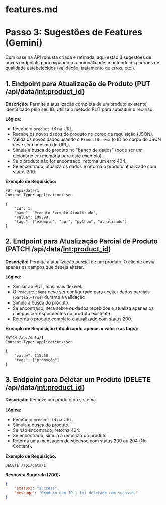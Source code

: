 # features.md
# Passo 3: Sugestões de Features (Gemini)

Com base na API robusta criada e refinada, aqui estão 3 sugestões de novos endpoints para expandir a funcionalidade, mantendo os padrões de qualidade estabelecidos (validação, tratamento de erros, etc.).

## 1. Endpoint para Atualização de Produto (PUT /api/data/<int:product_id>)

**Descrição:** Permite a atualização completa de um produto existente, identificado pelo seu ID. Utiliza o método PUT para substituir o recurso.

**Lógica:**
- Recebe o `product_id` na URL.
- Recebe os novos dados do produto no corpo da requisição (JSON).
- Valida os novos dados usando o `ProductSchema` (o ID no corpo do JSON deve ser o mesmo do URL).
- Simula a busca do produto no "banco de dados" (pode ser um dicionário em memória para este exemplo).
- Se o produto não for encontrado, retorna um erro 404.
- Se encontrado, atualiza os dados e retorna o produto atualizado com status 200.

**Exemplo de Requisição:**
```http
PUT /api/data/1
Content-Type: application/json

{
    "id": 1,
    "name": "Produto Exemplo Atualizado",
    "value": 109.99,
    "tags": ["exemplo", "api", "python", "atualizado"]
}
```

## 2. Endpoint para Atualização Parcial de Produto (PATCH /api/data/<int:product_id>)

**Descrição:** Permite a atualização parcial de um produto. O cliente envia apenas os campos que deseja alterar.

**Lógica:**
- Similar ao PUT, mas mais flexível.
- O `ProductSchema` deve ser configurado para aceitar dados parciais (`partial=True`) durante a validação.
- Simula a busca do produto.
- Se encontrado, itera sobre os dados recebidos e atualiza apenas os campos correspondentes no produto existente.
- Retorna o produto completo e atualizado com status 200.

**Exemplo de Requisição (atualizando apenas o valor e as tags):**
```http
PATCH /api/data/1
Content-Type: application/json

{
    "value": 115.50,
    "tags": ["promoção"]
}
```

## 3. Endpoint para Deletar um Produto (DELETE /api/data/<int:product_id>)

**Descrição:** Remove um produto do sistema.

**Lógica:**
- Recebe o `product_id` na URL.
- Simula a busca do produto.
- Se não encontrado, retorna 404.
- Se encontrado, simula a remoção do produto.
- Retorna uma mensagem de sucesso com status 200 ou 204 (No Content).

**Exemplo de Requisição:**
```http
DELETE /api/data/1
```

**Resposta Sugerida (200):**
```json
{
    "status": "success",
    "message": "Produto com ID 1 foi deletado com sucesso."
}
```

